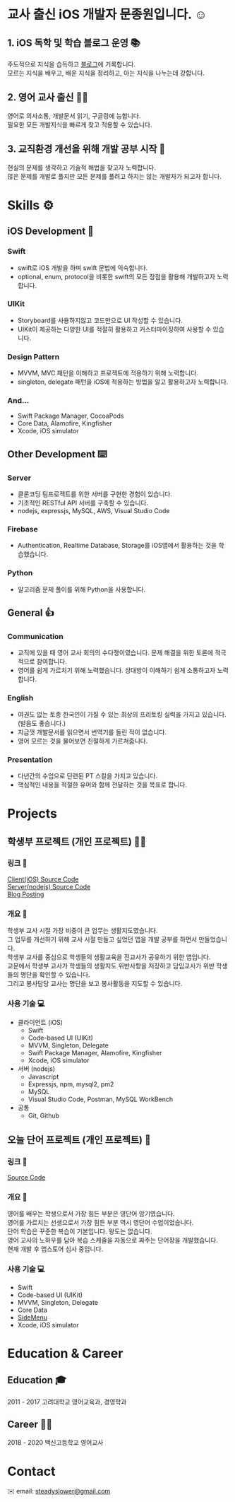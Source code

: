 # 교사 출신 iOS 개발자 문종원입니다. ☺️
## 1. iOS 독학 및 학습 블로그 운영 📚
주도적으로 지식을 습득하고 [블로그](https://velog.io/@comdongsam)에 기록합니다.  
모르는 지식을 배우고, 배운 지식을 정리하고, 아는 지식을 나누는데 강합니다.  

## 2. 영어 교사 출신 👨‍🏫
영어로 의사소통, 개발문서 읽기, 구글링에 능합니다.  
필요한 모든 개발지식을 빠르게 찾고 적용할 수 있습니다.
## 3. 교직환경 개선을 위해 개발 공부 시작 🤔
현실의 문제를 생각하고 기술적 해법을 찾고자 노력합니다.  
많은 문제를 개발로 풀지만 모든 문제를 풀려고 하지는 않는 개발자가 되고자 합니다.


# Skills ⚙️
## iOS Development 🍎
### Swift
- swift로 iOS 개발을 하며 swift 문법에 익숙합니다. 
- optional, enum, protocol을 비롯한 swift의 모든 장점을 활용해 개발하고자 노력합니다.

### UIKit
- Storyboard를 사용하지않고 코드만으로 UI 작성할 수 있습니다.
- UIKit이 제공하는 다양한 UI를 적절히 활용하고 커스터마이징하여 사용할 수 있습니다.

### Design Pattern
- MVVM, MVC 패턴을 이해하고 프로젝트에 적용하기 위해 노력합니다.  
- singleton, delegate 패턴을 iOS에 적용하는 방법을 알고 활용하고자 노력합니다.

### And...
- Swift Package Manager, CocoaPods
- Core Data, Alamofire, Kingfisher
- Xcode, iOS simulator

## Other Development ⌨️
### Server
- 클론코딩 팀프로젝트를 위한 서버를 구현한 경험이 있습니다.
- 기초적인 RESTful API 서버를 구축할 수 있습니다.  
- nodejs, expressjs, MySQL, AWS, Visual Studio Code
### Firebase
- Authentication, Realtime Database, Storage를 iOS앱에서 활용하는 것을 학습했습니다.
### Python
- 알고리즘 문제 풀이를 위해 Python을 사용합니다.

## General 👍 
### Communication
- 교직에 있을 때 영어 교사 회의의 수다쟁이였습니다. 문제 해결을 위한 토론에 적극적으로 참여합니다.
- 영어를 쉽게 가르치기 위해 노력했습니다. 상대방이 이해하기 쉽게 소통하고자 노력합니다.  
### English
- 여권도 없는 토종 한국인이 가질 수 있는 최상의 프리토킹 실력을 가지고 있습니다. (발음도 좋습니다.)  
- 지금껏 개발문서를 읽으면서 번역기를 돌린 적이 없습니다.  
- 영어 모르는 것을 물어보면 친절하게 가르쳐줍니다.  
### Presentation
- 다년간의 수업으로 단련된 PT 스킬을 가지고 있습니다.  
- 핵심적인 내용을 적절한 유머와 함께 전달하는 것을 목표로 합니다.

# Projects

## 학생부 프로젝트 (개인 프로젝트) 👨‍🏫
### 링크 🔗 
[Client(iOS) Source Code](https://github.com/SteadySlower/HSB)  
[Server(nodejs) Source Code](https://github.com/SteadySlower/HSB_server)  
[Blog Posting](https://velog.io/@comdongsam)  
### 개요 📄
학생부 교사 시절 가장 비중이 큰 업무는 생활지도였습니다.  
그 업무를 개선하기 위해 교사 시절 만들고 싶었던 앱을 개발 공부를 하면서 만들었습니다.  
학생부 교사를 중심으로 학생들의 생활교육을 전교사가 공유하기 위한 앱입니다.  
교문에서 학생부 교사가 학생들의 생활지도 위반사항을 저장하고 담임교사가 위반 학생들의 명단을 확인할 수 있습니다.  
그리고 봉사담당 교사는 명단을 보고 봉사활동을 지도할 수 있습니다. 
### 사용 기술 💻
- 클라이언트 (iOS)
    - Swift
    - Code-based UI (UIKit)
    - MVVM, Singleton, Delegate
    - Swift Package Manager, Alamofire, Kingfisher
    - Xcode, iOS simulator
- 서버 (nodejs)
    - Javascript
    - Expressjs, npm, mysql2, pm2
    - MySQL
    - Visual Studio Code, Postman, MySQL WorkBench
- 공통
    - Git, Github


## 오늘 단어 프로젝트 (개인 프로젝트) 📝
### 링크 🔗 
[Source Code](https://github.com/SteadySlower/schedule_words)
### 개요 📄
영어를 배우는 학생으로서 가장 힘든 부분은 영단어 암기였습니다.  
영어를 가르치는 선생으로서 가장 힘든 부분 역시 영단어 수업이었습니다.  
단어 학습은 꾸준한 복습이 기본입니다. 왕도는 없습니다.  
영어 교사의 노하우를 담아 복습 스케줄을 자동으로 짜주는 단어장을 개발했습니다.  
현재 개발 후 앱스토어 심사 중입니다.
### 사용 기술 💻
- Swift
- Code-based UI (UIKit)
- MVVM, Singleton, Delegate
- Core Data
- [SideMenu](https://github.com/jonkykong/SideMenu)
- Xcode, iOS simulator

# Education & Career
## Education 🎓
2011 - 2017 고려대학교 영어교육과, 경영학과
## Career 👨‍🏫
2018 - 2020 백신고등학교 영어교사

# Contact
✉️ email: steadyslower@gmail.com